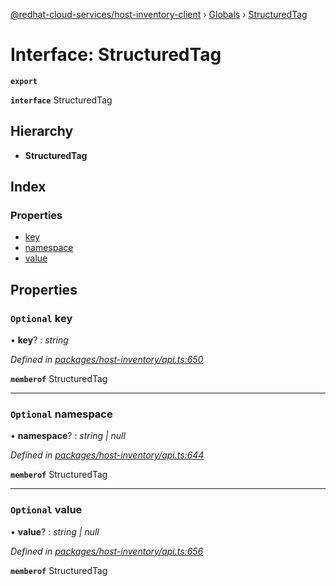 [@redhat-cloud-services/host-inventory-client](../README.md) › [Globals](../globals.md) › [StructuredTag](structuredtag.md)

# Interface: StructuredTag

**`export`** 

**`interface`** StructuredTag

## Hierarchy

* **StructuredTag**

## Index

### Properties

* [key](structuredtag.md#optional-key)
* [namespace](structuredtag.md#optional-namespace)
* [value](structuredtag.md#optional-value)

## Properties

### `Optional` key

• **key**? : *string*

*Defined in [packages/host-inventory/api.ts:650](https://github.com/RedHatInsights/javascript-clients/blob/master/packages/host-inventory/api.ts#L650)*

**`memberof`** StructuredTag

___

### `Optional` namespace

• **namespace**? : *string | null*

*Defined in [packages/host-inventory/api.ts:644](https://github.com/RedHatInsights/javascript-clients/blob/master/packages/host-inventory/api.ts#L644)*

**`memberof`** StructuredTag

___

### `Optional` value

• **value**? : *string | null*

*Defined in [packages/host-inventory/api.ts:656](https://github.com/RedHatInsights/javascript-clients/blob/master/packages/host-inventory/api.ts#L656)*

**`memberof`** StructuredTag

